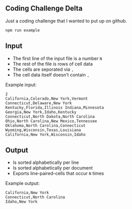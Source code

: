 ## Coding Challenge Delta

Just a coding challenge that I wanted to put up on github.

```
npm run example
```

## Input

* The first line of the input file is a number `N`
* The rest of the file is rows of cell data
* The cells are seporated via `,`
* The cell data itself doesn't contain `,`

Example input:

```
2
California,Colorado,New York,Vermont
Connecticut,Delaware,New York
Kentucky,Florida,Illinois Indiana,Minnesota
Georgia,New York,Idaho,Kentucky
Connecticut,North Dakota,North Carolina
Ohio,North Carolina,New Mexico,Tennessee
Oklahoma,North Carolina,Connecticut
Wyoming,Wisconsin,Texas,Louisiana
California,New York,Wisconsin,Idaho
```

## Output

* Is sorted alphabetically per line
* Is sorted alphabetically per document
* Exports line-paired-cells that occur `N` times

Example output:

```
California,New York
Connecticut,North Carolina
Idaho,New York
```
